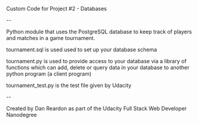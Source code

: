 Custom Code for Project #2 - Databases

--

Python module that uses the PostgreSQL database to keep track of players and matches in a game tournament.

tournament.sql is used used to set up your database schema

tournament.py is used to provide access to your database via a library of
functions which can add, delete or query data in your database to another python program (a client program)

tournament_test.py is the test file given by Udacity

--

Created by Dan Reardon as part of the Udacity Full Stack Web Developer Nanodegree